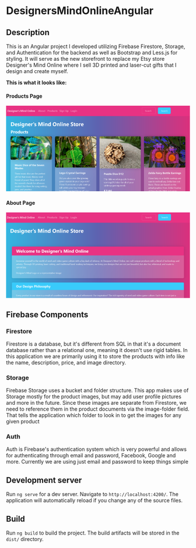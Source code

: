 # DesignersMindOnlineAngular

## Description
This is an Angular project I developed utilizing Firebase Firestore, Storage, and Authentication for the backend as well as Bootstrap and Less.js for styling. It will serve as the new storefront to replace my Etsy store Designer's Mind Online where I sell 3D printed and laser-cut gifts that I design and create myself.

**This is what it looks like:**
#### Products Page
![Products page](src/assets/dmo-quartz-products.png)

#### About Page
![About page](src/assets/dmo-quartz-about.png)

## Firebase Components

### Firestore
Firestore is a database, but it's different from SQL in that it's a document database rather than a relational one, meaning it doesn't use rigid tables. In this application we are primarily using it to store the products with info like the name, description, price, and image directory.

### Storage
Firebase Storage uses a bucket and folder structure. This app makes use of Storage mostly for the product images, but may add user profile pictures and more in the future. Since these images are separate from Firestore, we need to reference them in the product documents via the image-folder field. That tells the application which folder to look in to get the images for any given product

### Auth
Auth is Firebase's authentication system which is very powerful and allows for authenticating through email and password, Facebook, Google and more. Currently we are using just email and password to keep things simple

## Development server
Run `ng serve` for a dev server. Navigate to `http://localhost:4200/`. The application will automatically reload if you change any of the source files.

## Build
Run `ng build` to build the project. The build artifacts will be stored in the `dist/` directory.
